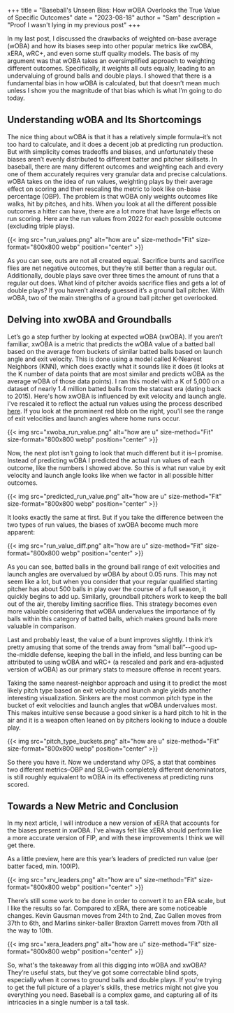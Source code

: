 +++
title = "Baseball's Unseen Bias: How wOBA Overlooks the True Value of Specific Outcomes"
date = "2023-08-18"
author = "Sam"
description = "Proof I wasn't lying in my previous post"
+++

In my last post, I discussed the drawbacks of weighted on-base average (wOBA) and how its biases seep into other popular metrics like xwOBA, xERA, wRC+, and even some stuff quality models. The basis of my argument was that wOBA takes an oversimplified approach to weighting different outcomes. Specifically, it weights all outs equally, leading to an undervaluing of ground balls and double plays. I showed that there is a fundamental bias in how wOBA is calculated, but that doesn’t mean much unless I show you the magnitude of that bias which is what I’m going to do today.


## Understanding wOBA and Its Shortcomings

The nice thing about wOBA is that it has a relatively simple formula–it’s not too hard to calculate, and it does a decent job at predicting run production. But with simplicity comes tradeoffs and biases, and unfortunately these biases aren’t evenly distributed to different batter and pitcher skillsets. In baseball, there are many different outcomes and weighting each and every one of them accurately requires very granular data and precise calculations. wOBA takes on the idea of run values, weighting plays by their average effect on scoring and then rescaling the metric to look like on-base percentage (OBP). The problem is that wOBA only weights outcomes like walks, hit by pitches, and hits. When you look at all the different possible outcomes a hitter can have, there are a lot more that have large effects on run scoring. Here are the run values from 2022 for each possible outcome (excluding triple plays). 

{{< img src="run_values.png" alt="how are u" size-method="Fit" size-format="800x800 webp" position="center" >}}

As you can see, outs are not all created equal. Sacrifice bunts and sacrifice flies are net negative outcomes, but they’re still better than a regular out. Additionally, double plays save over three times the amount of runs that a regular out does. What kind of pitcher avoids sacrifice flies and gets a lot of double plays? If you haven’t already guessed it’s a ground ball pitcher. With wOBA, two of the main strengths of a ground ball pitcher get overlooked.
## Delving into xwOBA and Groundballs

Let’s go a step further by looking at expected wOBA (xwOBA). If you aren’t familiar, xwOBA is a metric that predicts the wOBA value of a batted ball based on the average from buckets of similar batted balls based on launch angle and exit velocity. This is done using a model called K-Nearest Neighbors (KNN), which does exactly what it sounds like it does (it looks at the K number of data points that are most similar and predicts wOBA as the average wOBA of those data points). I ran this model with a K of 5,000 on a dataset of nearly 1.4 million batted balls from the statcast era (dating back to 2015). Here's how xwOBA is influenced by exit velocity and launch angle. I've rescaled it to reflect the actual run values using the process described [here](https://library.fangraphs.com/offense/woba/). If you look at the prominent red blob on the right, you'll see the range of exit velocities and launch angles where home runs occur.

{{< img src="xwoba_run_value.png" alt="how are u" size-method="Fit" size-format="800x800 webp" position="center" >}}


Now, the next plot isn’t going to look that much different but it is–I promise. Instead of predicting wOBA I predicted the actual run values of each outcome, like the numbers I showed above. So this is what run value by exit velocity and launch angle looks like when we factor in all possible hitter outcomes.

{{< img src="predicted_run_value.png" alt="how are u" size-method="Fit" size-format="800x800 webp" position="center" >}}


It looks exactly the same at first. But if you take the difference between the two types of run values, the biases of xwOBA become much more apparent:

{{< img src="run_value_diff.png" alt="how are u" size-method="Fit" size-format="800x800 webp" position="center" >}}


As you can see, batted balls in the ground ball range of exit velocities and launch angles are overvalued by wOBA by about 0.05 runs. This may not seem like a lot, but when you consider that your regular qualified starting pitcher has about 500 balls in play over the course of a full season, it quickly begins to add up. Similarly, groundball pitchers work to keep the ball out of the air, thereby limiting sacrifice flies. This strategy becomes even more valuable considering that wOBA undervalues the importance of fly balls within this category of batted balls, which makes ground balls more valuable in comparison.

Last and probably least, the value of a bunt improves slightly. I think it’s pretty amusing that some of the trends away from “small ball”--good up-the-middle defense, keeping the ball in the infield, and less bunting can be attributed to using wOBA and wRC+ (a rescaled and park and era-adjusted version of wOBA) as our primary stats to measure offense in recent years.

Taking the same nearest-neighbor approach and using it to predict the most likely pitch type based on exit velocity and launch angle yields another interesting visualization. Sinkers are the most common pitch type in the bucket of exit velocities and launch angles that wOBA undervalues most. This makes intuitive sense because a good sinker is a hard pitch to hit in the air and it is a weapon often leaned on by pitchers looking to induce a double play.

{{< img src="pitch_type_buckets.png" alt="how are u" size-method="Fit" size-format="800x800 webp" position="center" >}}

So there you have it. Now we understand why OPS, a stat that combines two different metrics–OBP and SLG–with completely different denominators, is still roughly equivalent to wOBA in its effectiveness at predicting runs scored.

## Towards a New Metric and Conclusion

In my next article, I will introduce a new version of xERA that accounts for the biases present in xwOBA. I’ve always felt like xERA should perform like a more accurate version of FIP, and with these improvements I think we will get there.

As a little preview, here are this year’s leaders of predicted run value (per batter faced, min. 100IP). 

{{< img src="xrv_leaders.png" alt="how are u" size-method="Fit" size-format="800x800 webp" position="center" >}}


There’s still some work to be done in order to convert it to an ERA scale, but I like the results so far. Compared to xERA, there are some noticeable changes. Kevin Gausman moves from 24th to 2nd, Zac Gallen moves from 37th to 6th, and Marlins sinker-baller Braxton Garrett moves from 70th all the way to 10th.

{{< img src="xera_leaders.png" alt="how are u" size-method="Fit" size-format="800x800 webp" position="center" >}}

So, what's the takeaway from all this digging into wOBA and xwOBA? They’re useful stats, but they've got some correctable blind spots, especially when it comes to ground balls and double plays. If you're trying to get the full picture of a player's skills, these metrics might not give you everything you need. Baseball is a complex game, and capturing all of its intricacies in a single number is a tall task.





